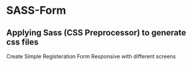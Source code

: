 # SASS-Form

## Applying Sass (CSS Preprocessor) to generate css files
Create Simple Registeration Form
Responsive with different screens
